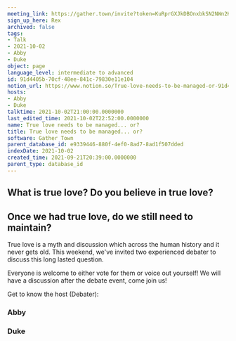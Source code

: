 ```yaml
---
meeting_link: https://gather.town/invite?token=KuRprGXJkDBOnxbkSN2NWn2HuHjwl9GJ
sign_up_here: Rex
archived: false
tags:
- Talk
- 2021-10-02
- Abby
- Duke
object: page
language_level: intermediate to advanced
id: 91d4405b-70cf-48ee-841c-79830e11e104
notion_url: https://www.notion.so/True-love-needs-to-be-managed-or-91d4405b70cf48ee841c79830e11e104
hosts:
- Abby
- Duke
talktime: 2021-10-02T21:00:00.0000000
last_edited_time: 2021-10-02T22:52:00.0000000
name: True love needs to be managed... or?
title: True love needs to be managed... or?
software: Gather Town
parent_database_id: e9339446-880f-4ef0-8ad7-8ad1f507dded
indexDate: 2021-10-02
created_time: 2021-09-21T20:39:00.0000000
parent_type: database_id
---
```



## What is true love? Do you believe in true love? 
## Once we had true love, do we still need to maintain?

True love is a myth and discussion which across the human history and it never gets old. This weekend, we've invited two experienced debater to discuss this long lasted question.

Everyone is welcome to either vote for them or voice out yourself! We will have a discussion after the debate event, come join us!

Get to know the host (Debater):
### Abby
### Duke





